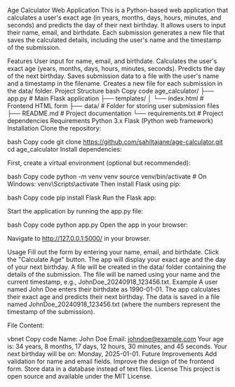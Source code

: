 Age Calculator Web Application
This is a Python-based web application that calculates a user's exact age (in years, months, days, hours, minutes, and seconds) and predicts the day of their next birthday. It allows users to input their name, email, and birthdate. Each submission generates a new file that saves the calculated details, including the user's name and the timestamp of the submission.

Features
User input for name, email, and birthdate.
Calculates the user's exact age (years, months, days, hours, minutes, seconds).
Predicts the day of the next birthday.
Saves submission data to a file with the user's name and a timestamp in the filename.
Creates a new file for each submission in the data/ folder.
Project Structure
bash
Copy code
age_calculator/
├── app.py                 # Main Flask application
├── templates/
│   └── index.html         # Frontend HTML form
├── data/                  # Folder for storing user submission files
├── README.md              # Project documentation
└── requirements.txt       # Project dependencies
Requirements
Python 3.x
Flask (Python web framework)
Installation
Clone the repository:

bash
Copy code
git clone https://github.com/sahiltajane/age-calculator.git
cd age_calculator
Install dependencies:

First, create a virtual environment (optional but recommended):

bash
Copy code
python -m venv venv
source venv/bin/activate  # On Windows: venv\Scripts\activate
Then install Flask using pip:

bash
Copy code
pip install Flask
Run the Flask app:

Start the application by running the app.py file:

bash
Copy code
python app.py
Open the app in your browser:

Navigate to http://127.0.0.1:5000/ in your browser.

Usage
Fill out the form by entering your name, email, and birthdate.
Click the "Calculate Age" button.
The app will display your exact age and the day of your next birthday.
A file will be created in the data/ folder containing the details of the submission. The file will be named using your name and the current timestamp, e.g., JohnDoe_20240918_123456.txt.
Example
A user named John Doe enters their birthdate as 1990-01-01. The app calculates their exact age and predicts their next birthday. The data is saved in a file named JohnDoe_20240918_123456.txt (where the numbers represent the timestamp of the submission).

File Content:

vbnet
Copy code
Name: John Doe
Email: johndoe@example.com
Your age is: 34 years, 8 months, 17 days, 12 hours, 30 minutes, and 45 seconds.
Your next birthday will be on: Monday, 2025-01-01.
Future Improvements
Add validation for name and email fields.
Improve the design of the frontend form.
Store data in a database instead of text files.
License
This project is open source and available under the MIT License.
